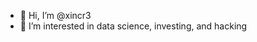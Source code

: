 - 👋 Hi, I’m @xincr3
- 👀 I’m interested in data science, investing, and hacking

<!---
xincr3/xincr3 is a ✨ special ✨ repository because its `README.md` (this file) appears on your GitHub profile.
You can click the Preview link to take a look at your changes.
--->

